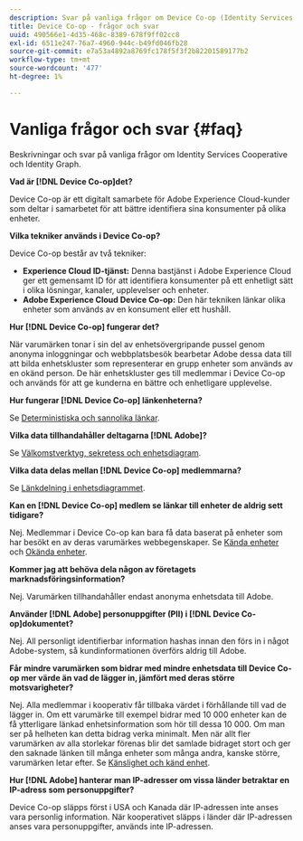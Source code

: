 ```yaml
---
description: Svar på vanliga frågor om Device Co-op (Identity Services Cooperative och Identity Graph).
title: Device Co-op - frågor och svar
uuid: 490566e1-4d35-468c-8389-678f9ff02cc8
exl-id: 6511e247-76a7-4960-944c-b49fd046fb28
source-git-commit: e7a53a4892a8769fc178f5f3f2b82201589177b2
workflow-type: tm+mt
source-wordcount: '477'
ht-degree: 1%

---
```


# Vanliga frågor och svar {#faq}

Beskrivningar och svar på vanliga frågor om Identity Services Cooperative och Identity Graph.

**Vad är  [!DNL Device Co-op]det?**

Device Co-op är ett digitalt samarbete för Adobe Experience Cloud-kunder som deltar i samarbetet för att bättre identifiera sina konsumenter på olika enheter.

**Vilka tekniker används i Device Co-op?**

Device Co-op består av två tekniker:

* **Experience Cloud ID-tjänst:** Denna bastjänst i Adobe Experience Cloud ger ett gemensamt ID för att identifiera konsumenter på ett enhetligt sätt i olika lösningar, kanaler, upplevelser och enheter.
* **Adobe Experience Cloud Device Co-op:** Den här tekniken länkar olika enheter som används av en konsument eller ett hushåll.

**Hur  [!DNL Device Co-op] fungerar det?**

När varumärken tonar i sin del av enhetsövergripande pussel genom anonyma inloggningar och webbplatsbesök bearbetar Adobe dessa data till att bilda enhetskluster som representerar en grupp enheter som används av en okänd person. De här enhetskluster ges till medlemmar i Device Co-op och används för att ge kunderna en bättre och enhetligare upplevelse.

**Hur fungerar  [!DNL Device Co-op] länkenheterna?**

Se [Deterministiska och sannolika länkar](processes/links.md#concept-58bb7ab25f904f5f98d645e35205c931).

**Vilka data tillhandahåller deltagarna  [!DNL Adobe]?**

Se [Välkomstverktyg, sekretess och enhetsdiagram](privacy.md#concept-fa1346e6b95a484eaeafc9bebe3cd6be).

**Vilka data delas mellan  [!DNL Device Co-op] medlemmarna?**

Se [Länkdelning i enhetsdiagrammet](processes/link-sharing.md#concept-7168053105a94649a3f092d375d79eaf).

<!--
Removed at Asa's request.
<p><b>What does <span class="keyword"> Adobe </span> see via the <span class="wintitle"> Device Graph </span>?</b> </p>
<p>Adobe can see which devices are most likely being used by the same person, using probabilistic and deterministic device graph algorithms. This match between a group of devices and a person is really two numbers that are linked to each other. One number represents a group of devices believed to belong to the same person while the other number represents a person. Adobe makes this linked device information available to consumers as well, so they can correct misinformation and/or opt-out one or all devices from the Device Co-op. </p>
-->

**Kan en  [!DNL Device Co-op] medlem se länkar till enheter de aldrig sett tidigare?**

Nej. Medlemmar i Device Co-op kan bara få data baserat på enheter som har besökt en av deras varumärkes webbegenskaper. Se [Kända enheter](processes/known-device.md#concept-8e87c276819a48bfac5cef10b45216d1) och [Okända enheter](processes/unknown-device.md#concept-95090d341cdc4c22ba4319d79d8f6e40).

**Kommer jag att behöva dela någon av företagets marknadsföringsinformation?**

Nej. Varumärken tillhandahåller endast anonyma enhetsdata till Adobe.

**Använder  [!DNL Adobe] personuppgifter (PII) i  [!DNL Device Co-op]dokumentet?**

Nej. All personligt identifierbar information hashas innan den förs in i något Adobe-system, så kundinformationen överförs aldrig till Adobe.

**Får mindre varumärken som bidrar med mindre enhetsdata till Device Co-op mer värde än vad de lägger in, jämfört med deras större motsvarigheter?**

Nej. Alla medlemmar i kooperativ får tillbaka värdet i förhållande till vad de lägger in. Om ett varumärke till exempel bidrar med 10 000 enheter kan de få ytterligare länkad enhetsinformation som hör till dessa 10 000. Om man ser på helheten kan detta bidrag verka minimalt. Men när allt fler varumärken av alla storlekar förenas blir det samlade bidraget stort och ger den saknade länken till många enheter som många andra, kanske större, varumärken letar efter. Se [Känslighet och känd enhet](processes/known-device.md#section-0543188729d845d6b95db70b8b25e9f8).

**Hur  [!DNL Adobe] hanterar man IP-adresser om vissa länder betraktar en IP-adress som personuppgifter?**

Device Co-op släpps först i USA och Kanada där IP-adressen inte anses vara personlig information. När kooperativet släpps i länder där IP-adressen anses vara personuppgifter, används inte IP-adressen.
